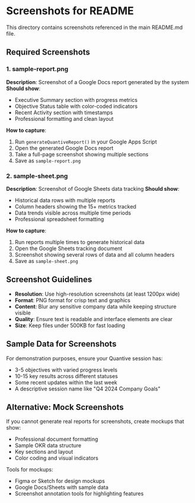 # Screenshots for README

This directory contains screenshots referenced in the main README.md file.

## Required Screenshots

### 1. sample-report.png
**Description**: Screenshot of a Google Docs report generated by the system
**Should show**:
- Executive Summary section with progress metrics
- Objective Status table with color-coded indicators
- Recent Activity section with timestamps
- Professional formatting and clean layout

**How to capture**:
1. Run `generateQuantiveReport()` in your Google Apps Script
2. Open the generated Google Docs report
3. Take a full-page screenshot showing multiple sections
4. Save as `sample-report.png`

### 2. sample-sheet.png  
**Description**: Screenshot of Google Sheets data tracking
**Should show**:
- Historical data rows with multiple reports
- Column headers showing the 15+ metrics tracked
- Data trends visible across multiple time periods
- Professional spreadsheet formatting

**How to capture**:
1. Run reports multiple times to generate historical data
2. Open the Google Sheets tracking document
3. Screenshot showing several rows of data and all column headers
4. Save as `sample-sheet.png`

## Screenshot Guidelines

- **Resolution**: Use high-resolution screenshots (at least 1200px wide)
- **Format**: PNG format for crisp text and graphics
- **Content**: Blur any sensitive company data while keeping structure visible
- **Quality**: Ensure text is readable and interface elements are clear
- **Size**: Keep files under 500KB for fast loading

## Sample Data for Screenshots

For demonstration purposes, ensure your Quantive session has:
- 3-5 objectives with varied progress levels
- 10-15 key results across different statuses  
- Some recent updates within the last week
- A descriptive session name like "Q4 2024 Company Goals"

## Alternative: Mock Screenshots

If you cannot generate real reports for screenshots, create mockups that show:
- Professional document formatting
- Sample OKR data structure
- Key sections and layout
- Color coding and visual indicators

Tools for mockups:
- Figma or Sketch for design mockups
- Google Docs/Sheets with sample data
- Screenshot annotation tools for highlighting features